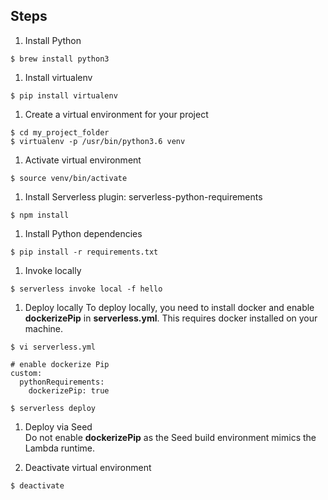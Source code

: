 ## Steps

1. Install Python
```
$ brew install python3
```

1. Install virtualenv
```
$ pip install virtualenv
```

1. Create a virtual environment for your project
```
$ cd my_project_folder
$ virtualenv -p /usr/bin/python3.6 venv
```

1. Activate virtual environment
```
$ source venv/bin/activate
```

1. Install Serverless plugin: serverless-python-requirements
```
$ npm install
```

1. Install Python dependencies
```
$ pip install -r requirements.txt
```

1. Invoke locally
```
$ serverless invoke local -f hello
```

1. Deploy locally
To deploy locally, you need to install docker and enable **dockerizePip** in **serverless.yml**. This requires docker installed on your machine.
```
$ vi serverless.yml

# enable dockerize Pip
custom:
  pythonRequirements:
    dockerizePip: true

$ serverless deploy
```

1. Deploy via Seed  
Do not enable **dockerizePip** as the Seed build environment mimics the Lambda runtime.

1. Deactivate virtual environment
```
$ deactivate
```
